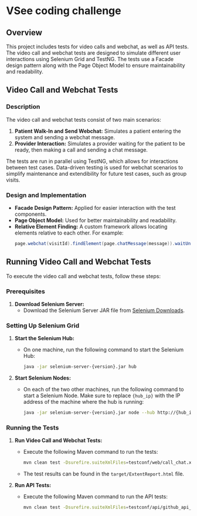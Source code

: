 # VSee coding challenge

## Overview

This project includes tests for video calls and webchat, as well as API tests. The video call and webchat tests are designed to simulate different user interactions using Selenium Grid and TestNG. The tests use a Facade design pattern along with the Page Object Model to ensure maintainability and readability.

## Video Call and Webchat Tests

### Description

The video call and webchat tests consist of two main scenarios:
1. **Patient Walk-In and Send Webchat:** Simulates a patient entering the system and sending a webchat message.
2. **Provider Interaction:** Simulates a provider waiting for the patient to be ready, then making a call and sending a chat message.

The tests are run in parallel using TestNG, which allows for interactions between test cases. Data-driven testing is used for webchat scenarios to simplify maintenance and extendibility for future test cases, such as group visits.

### Design and Implementation

- **Facade Design Pattern:** Applied for easier interaction with the test components.
- **Page Object Model:** Used for better maintainability and readability.
- **Relative Element Finding:** A custom framework allows locating elements relative to each other. For example:
  ```java
  page.webchat(visitId).findElement(page.chatMessage(message)).waitUntilVisible();


## Running Video Call and Webchat Tests

To execute the video call and webchat tests, follow these steps:

### Prerequisites
1. **Download Selenium Server:**
   - Download the Selenium Server JAR file from [Selenium Downloads](https://www.selenium.dev/downloads/).

### Setting Up Selenium Grid

1. **Start the Selenium Hub:**
   - On one machine, run the following command to start the Selenium Hub:
     ```bash
     java -jar selenium-server-{version}.jar hub
     ```

2. **Start Selenium Nodes:**
   - On each of the two other machines, run the following command to start a Selenium Node. Make sure to replace `{hub_ip}` with the IP address of the machine where the hub is running:
     ```bash
     java -jar selenium-server-{version}.jar node --hub http://{hub_ip}:4444 --max-sessions 1 --port 5555
     ```

### Running the Tests

1. **Run Video Call and Webchat Tests:**
   - Execute the following Maven command to run the tests:
     ```bash
     mvn clean test -Dsurefire.suiteXmlFiles=testconf/web/call_chat.xml
     ```
   - The test results can be found in the `target/ExtentReport.html` file.

2. **Run API Tests:**
   - Execute the following Maven command to run the API tests:
     ```bash
     mvn clean test -Dsurefire.suiteXmlFiles=testconf/api/github_api_test.xml
     ```
